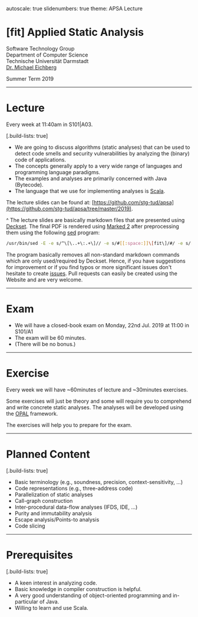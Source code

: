 autoscale: true
slidenumbers: true
theme: APSA Lecture

# [fit] Applied Static Analysis  

Software Technology Group  
Department of Computer Science  
Technische Universität Darmstadt  
[Dr. Michael Eichberg](mailto:m.eichberg@me.com)

Summer Term 2019

---

# Lecture
Every week at 11:40am in S101|A03.

[.build-lists: true]

- We are going to discuss algorithms (static analyses) that can be used to detect code smells and security vulnerabilities by analyzing the (binary) code of applications.
- The concepts generally apply to a very wide range of languages and programming language paradigms.
- The examples and analyses are primarily concerned with Java (Bytecode). 
- The language that we use for implementing analyses is [Scala](https://www.scala-lang.org).

The lecture slides can be found at: [https://github.com/stg-tud/apsa](https://github.com/stg-tud/apsa/tree/master/2019).

^ The lecture slides are basically markdown files that are presented using [Deckset](https://www.deckset.com). The final PDF is rendered using [Marked 2](https://marked2app.com) after preprocessing them using the following [sed](https://en.wikipedia.org/wiki/Sed) program:
```bash
/usr/bin/sed -E -e s/^\[\..+\:.+\]// -e s/#[[:space:]]\[fit\]/#/ -e s/[\\]([\{]|[\}])/\\\\\1/g -e s/^[$]{2}/\$\$\$\$/g -e s/[$]{2}/\$/g -e s/^\^[[:space:]]//
```
The program basically removes all non-standard markdown commands which are only used/required by Deckset.
Hence, if you have suggestions for improvement or if you find typos or more significant issues don't hesitate to create [issues](https://github.com/stg-tud/apsa/issues). Pull requests can easily be created using the Website and are very welcome. 

---

# Exam

- We will have a closed-book exam on Monday, 22nd Jul. 2019 at 11:00 in S101/A1
- The exam will be 60 minutes.
- (There will be no bonus.)

---

# Exercise
Every week we will have ~60minutes of lecture and ~30minutes exercises. 

Some exercises will just be theory and some will require you to comprehend and write concrete static analyses. The analyses will be developed using the [OPAL](www.opal-project.de) framework.

The exercises will help you to prepare for the exam.

---

# Planned Content

[.build-lists: true]

* Basic terminology (e.g., soundness, precision, context-sensitivity, ...)
* Code representations (e.g., three-address code)
* Parallelization of static analyses
* Call-graph construction
* Inter-procedural data-flow analyses (IFDS, IDE, ...)
* Purity and immutability analysis
* Escape analysis/Points-to analysis
* Code slicing

--- 

# Prerequisites

[.build-lists: true]

 * A keen interest in analyzing code.
 * Basic knowledge in compiler construction is helpful.
 * A very good understanding of object-oriented programming and in-particular of Java.
 * Willing to learn and use Scala.




